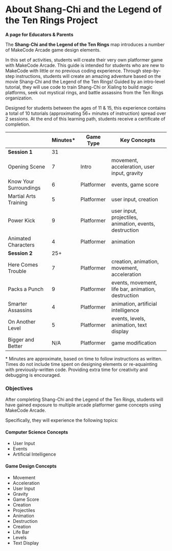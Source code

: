 # About Shang-Chi and the Legend of the Ten Rings Project

**A page for Educators & Parents**

The **Shang-Chi and the Legend of the Ten Rings** map introduces a number of MakeCode Arcade game design elements.

In this set of activities, students will create their very own platformer game with MakeCode Arcade. This guide is intended for students who are new to MakeCode with little or no previous coding experience. Through step-by-step instructions, students will create an amazing adventure based on the movie Shang-Chi and the Legend of the Ten Rings! Guided by an intro-level tutorial, they will use code to train Shang-Chi or Xialing to build magic platforms, seek out mystical rings, and battle assassins from the Ten Rings organization.

Designed for students between the ages of 11 & 15, this experience contains a total of 10 tutorials (approximating 56+ minutes of instruction) spread over 2 sessions.  At the end of this learning path, students receive a certificate of completion.

|                 | Minutes* | Game Type | Key Concepts |
| --------------- | -------- | --------- | ------------ |
| **Session 1** | 31 |  |  |
| Opening Scene | 7 | Intro | movement, acceleration, user input, gravity |
| Know Your Surroundings | 6 | Platformer | events, game score |
| Martial Arts Training | 5 | Platformer | user input, creation |
| Power Kick | 9 | Platformer | user input, projectiles, animation, events, destruction |
| Animated Characters | 4 | Platformer | animation |
| **Session 2** | 25+ |  |  |
| Here Comes Trouble | 7 | Platformer | creation, animation, movement, acceleration |
| Packs a Punch | 9 | Platformer | events, movement, life bar, animation, destruction |
| Smarter Assassins | 4 | Platformer | animation, artificial intelligence |
| On Another Level | 5 | Platformer | events, levels, animation, text display |
| Bigger and Better | N/A | Platformer | game modification |

\* Minutes are approximate, based on time to follow instructions as written. Times do not include time spent on designing elements or re-aquainting with previously-written code. Providing extra time for creativity and debugging is encouraged.

### Objectives 

After completing Shang-Chi and the Legend of the Ten Rings, students will have gained exposure to multiple arcade platformer game concepts using MakeCode Arcade.

Specifically, they will experience the following topics:

#### Computer Science Concepts

- User Input
- Events
- Artificial Intelligence

#### Game Design Concepts

- Movement
- Acceleration
- User Input
- Gravity
- Game Score
- Creation
- Projectiles
- Animation
- Destruction
- Creation
- Life Bar
- Levels
- Text Display
